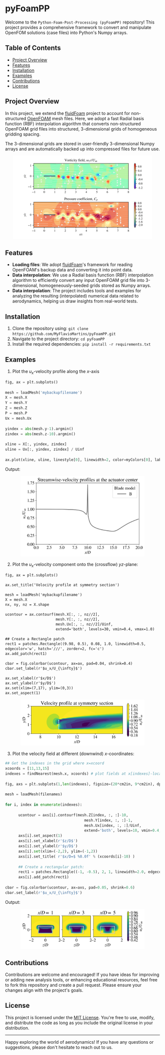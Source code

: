 # pyFoamPP
 
Welcome to the `Python-Foam-Post-Processing (pyFoamPP)` repository! This project provides a comprehensive framework to convert and manipulate OpenFOM solutions (case files) into Python's Numpy arrays.

## Table of Contents

- [Project Overview](#project-overview)
- [Features](#features)
- [Installation](#installation)
- [Examples](#Examples)
- [Contributions](#contributions)
- [License](#license)

## Project Overview

In this project, we extend the [fluidFoam](https://fluidfoam.readthedocs.io/en/latest/) project to account for non-structured [OpenFOAM](https://www.openfoam.com/) mesh files. Here, we adopt a fast Radial basis function (RBF) interpolation algorithm that converts non-structured OpenFOAM grid files into structured, 3-dimensional grids of homogeneous gridding spacing. 

The 3-dimensional grids are stored in user-friendly 3-dimensional Numpy arrays and are automatically backed up into compressed files for future use.


<p align="center">
<img src="./Images/Example.png"  width="90%">
</p>


## Features

- **Loading files**: We adopt [fluidFoam](https://fluidfoam.readthedocs.io/en/latest/)'s framework for reading OpenFOAM's backup data and converting it into point data.
- **Data interpolation**: We use a Radial basis function (RBF) interpolation algorithm to efficiently convert any input OpenFOAM grid file into 3-dimensional, homogeneously-seeded grids stored as Numpy arrays.
- **Data interpolation**: The project includes tools and examples for analyzing the resulting (interpolated) numerical data related to aerodynamics, helping us draw insights from real-world tests.



## Installation

1. Clone the repository using: `git clone https://github.com/MyFlavioMartins/pyFoamPP.git`
2. Navigate to the project directory: `cd pyFoamPP`
3. Install the required dependencies: `pip install -r requirements.txt`

## Examples


1. Plot the $u_x$-velocity profile along the $x$-axis


```python
fig, ax = plt.subplots()

mesh = loadMesh('mybackupfilename')
X = mesh.X
Y = mesh.Y
Z = mesh.Z
P = mesh.P
Ux = mesh.Ux

yindex = abs(mesh.y-1).argmin() 
zindex = abs(mesh.z-10).argmin() 

xline = X[:, yindex, zindex]
uline = Ux[:, yindex, zindex] / Uinf

ax.plot(xline, uline, linestyle[0], linewidth=2, color=myColors[0], label = casedescrip)

```

Output:

<p align="center">
<img src="./Images/u_x_velocity_profiles.png"  width="80%">
</p>


2. Plot the $u_x$-velocity component onto the (crossflow) $yz$-plane:


```pyhon
fig, ax = plt.subplots()

ax.set_title('Velocity profile at symmetry section')

mesh = loadMesh('mybackupfilename')
X = mesh.X
nx, ny, nz = X.shape

ucontour = ax.contourf(mesh.X[:, :, nz//2], 
                       mesh.Y[:, :, nz//2], 
                       mesh.Ux[:, :, nz//2]/Uinf, 
                       extend='both', levels=30, vmin=0.4, vmax=1.0)

## Create a Rectangle patch
rect1 = patches.Rectangle((9.98, 0.5), 0.08, 1.0, linewidth=0.5, edgecolor='w', hatch='///', zorder=2, fc='c')
ax.add_patch(rect1)

cbar = fig.colorbar(ucontour, ax=ax, pad=0.04, shrink=0.4)
cbar.set_label(r'$u_x/U_{\infty}$')

ax.set_xlabel(r'$x/D$')
ax.set_ylabel(r'$y/D$')
ax.set(xlim=(7,17), ylim=(0,3))
ax.set_aspect(1)
```

<p align="center">
<img src="./Images/crossflow_velocity_fields.png"  width="80%">
</p>


3. Plot the velocity field at different (downwind) $x$-coordinates:

```python
## Get the indexes in the grid where x=xcoord
xcoords = [11,13,15]
indexes = findNearest(mesh.x, xcoords) # plot fields at x[indexes]-locations

fig, axs = plt.subplots(1,len(indexes), figsize=(20*cm2in, 9*cm2in), dpi=120)

mesh = loadMesh(filenames)

for i, index in enumerate(indexes):   

      ucontour = axs[i].contourf(mesh.Z[index, :, :]-10, 
                                    mesh.Y[index, :, :]-1, 
                                    mesh.Ux[index, :, :]/Uinf,
                                    extend='both', levels=10, vmin=0.4, vmax=1.0)
      axs[i].set_aspect(1)
      axs[i].set_xlabel(r'$z/D$')
      axs[i].set_ylabel(r'$y/D$')
      axs[i].set(xlim=(-2,2), ylim=(-1,2))
      axs[i].set_title( r'$x/D=$ %0.0f' % (xcoords[i]-10) )

      ## Create a rectangular patch:
      rect1 = patches.Rectangle((-1, -0.5), 2, 1, linewidth=2.0, edgecolor='black', facecolor='none') 
      axs[i].add_patch(rect1)

cbar = fig.colorbar(ucontour, ax=axs, pad=0.05, shrink=0.6)
cbar.set_label(r'$u_x/U_{\infty}$')
```

Output:


<p align="center">
<img src="./Images/crossflow_sections.png"  width="80%">
</p>

## Contributions

Contributions are welcome and encouraged! If you have ideas for improving or adding new analysis tools, or enhancing educational resources, feel free to fork this repository and create a pull request. Please ensure your changes align with the project's goals.

## License

This project is licensed under the [MIT License](LICENSE). You're free to use, modify, and distribute the code as long as you include the original license in your distribution.

---

Happy exploring the world of aerodynamics! If you have any questions or suggestions, please don't hesitate to reach out to us.
